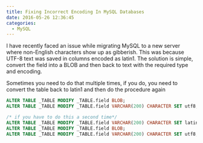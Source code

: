 ```yaml
---
title: Fixing Incorrect Encoding In MySQL Databases
date: 2016-05-26 12:36:45
categories:
  - MySQL
---
```


I have recently faced an issue while migrating MySQL to a new server where non-English characters show up as gibberish. This was because UTF-8 text was saved in columns encoded as latin1. The solution is simple, convert the field into a BLOB and then back to text with the required type and encoding.<!--more-->

Sometimes you need to do that multiple times, if you do, you need to convert the table back to latin1 and then do the procedure again

```sql
ALTER TABLE _TABLE MODIFY _TABLE.field BLOB;
ALTER TABLE _TABLE MODIFY _TABLE.field VARCHAR(200) CHARACTER SET utf8;

/* if you have to do this a second time*/
ALTER TABLE _TABLE MODIFY _TABLE.field VARCHAR(200) CHARACTER SET latin1;
ALTER TABLE _TABLE MODIFY _TABLE.field BLOB;
ALTER TABLE _TABLE MODIFY _TABLE.field VARCHAR(200) CHARACTER SET utf8;
```